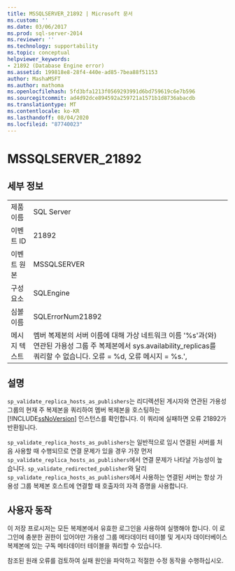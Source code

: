 ```yaml
---
title: MSSQLSERVER_21892 | Microsoft 문서
ms.custom: ''
ms.date: 03/06/2017
ms.prod: sql-server-2014
ms.reviewer: ''
ms.technology: supportability
ms.topic: conceptual
helpviewer_keywords:
- 21892 (Database Engine error)
ms.assetid: 199818e8-28f4-440e-ad85-7bea88f51153
author: MashaMSFT
ms.author: mathoma
ms.openlocfilehash: 5fd3bfa1213f0569293991d6bd759619c6e7b596
ms.sourcegitcommit: ad4d92dce894592a259721a1571b1d8736abacdb
ms.translationtype: MT
ms.contentlocale: ko-KR
ms.lasthandoff: 08/04/2020
ms.locfileid: "87740023"
---
```

# <a name="mssqlserver_21892"></a>MSSQLSERVER_21892
    
## <a name="details"></a>세부 정보  
  
|||  
|-|-|  
|제품 이름|SQL Server|  
|이벤트 ID|21892|  
|이벤트 원본|MSSQLSERVER|  
|구성 요소|SQLEngine|  
|심볼 이름|SQLErrorNum21892|  
|메시지 텍스트|멤버 복제본의 서버 이름에 대해 가상 네트워크 이름 '%s'과(와) 연관된 가용성 그룹 주 복제본에서 sys.availability_replicas를 쿼리할 수 없습니다. 오류 = %d, 오류 메시지 = %s.',|  
  
## <a name="explanation"></a>설명  
 `sp_validate_replica_hosts_as_publishers`는 리디렉션된 게시자와 연관된 가용성 그룹의 현재 주 복제본을 쿼리하여 멤버 복제본을 호스팅하는 [!INCLUDE[ssNoVersion](../../includes/ssnoversion-md.md)] 인스턴스를 확인합니다.  이 쿼리에 실패하면 오류 21892가 반환됩니다.  
  
 `sp_validate_replica_hosts_as_publishers`는 일반적으로 임시 연결된 서버를 처음 사용할 때 수행되므로 연결 문제가 있을 경우 가장 먼저 `sp_validate_replica_hosts_as_publishers`에서 연결 문제가 나타날 가능성이 높습니다. `sp_validate_redirected_publisher`와 달리 `sp_validate_replica_hosts_as_publishers`에서 사용하는 연결된 서버는 항상 가용성 그룹 복제본 호스트에 연결할 때 호출자의 자격 증명을 사용합니다.  
  
## <a name="user-action"></a>사용자 동작  
 이 저장 프로시저는 모든 복제본에서 유효한 로그인을 사용하여 실행해야 합니다. 이 로그인에 충분한 권한이 있어야만 가용성 그룹 메타데이터 테이블 및 게시자 데이터베이스 복제본에 있는 구독 메타데이터 테이블을 쿼리할 수 있습니다.  
  
 참조된 원래 오류를 검토하여 실패 원인을 파악하고 적절한 수정 동작을 수행하십시오.  
  
  

